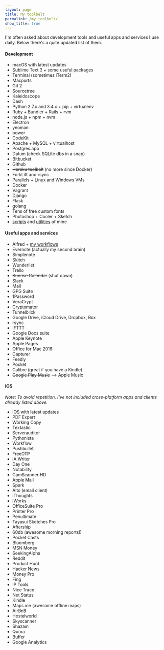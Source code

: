 ```yaml
---
layout: page
title: My toolbelt
permalink: /my-toolbelt/
show_title: true
---
```


I'm often asked about development tools and useful apps and services I use daily. Below there's a quite updated list of them.

#### Development

- macOS with latest updates
- Sublime Text 3 + some useful packages
- Terminal (sometimes iTerm2)
- Macports
- Git 2
- Sourcetree
- Kaleidoscope
- Dash
- Python 2.7.x and 3.4.x + pip + virtualenv
- Ruby + Bundler + Rails + rvm
- node.js + npm + nvm
- Electron
- yeoman
- bower
- CodeKit
- Apache + MySQL + virtualhost
- Postgres.app
- Datum (check SQLite dbs in a snap)
- Bitbucket
- Github
- ~~Heroku toolbelt~~ (no more since Docker)
- ForkLift and rsync
- Parallels + Linux and Windows VMs
- Docker
- Vagrant
- Django
- Flask
- golang
- Tens of free custom fonts
- Photoshop + Cooler + Sketch
- [scripts]({{site.baseurl}}/projects) and [utilities]({{site.baseurl}}/resources/utilities) of mine

#### Useful apps and services

- Alfred + [my workflows](https://github.com/pirafrank/alfred_workflows)
- Evernote (actually my second brain)
- Simplenote
- Skitch
- Wunderlist
- Trello
- ~~Sunrise Calendar~~ (shut down)
- Slack
- Mail
- GPG Suite
- 1Password
- VeraCrypt
- Cryptomator
- Tunnelblick
- Google Drive, iCloud Drive, Dropbox, Box
- rsync
- IFTTT
- Google Docs suite
- Apple Keynote
- Apple Pages
- Office for Mac 2016
- Capturer
- Feedly
- Pocket
- Calibre (great if you have a Kindle)
- ~~Google Play Music~~ --> Apple Music

#### iOS

*Note: To avoid repetition, I've not included cross-platform apps and clients already listed above.*

- iOS with latest updates
- PDF Expert
- Working Copy
- Textastic
- Serverauditor
- Pythonista
- Workflow
- Pushbullet
- FreeOTP
- iA Writer
- Day One
- Notability
- CamScanner HD
- Apple Mail
- Spark
- Alto (email client)
- iThoughts
- iWorks
- OfficeSuite Pro
- Printer Pro
- Penultimate
- Tayasui Sketches Pro
- Aftership
- 60db (awesome morning reports!)
- Pocket Casts
- Bloomberg
- MSN Money
- SeekingAlpha
- Reddit
- Product Hunt
- Hacker News
- Money Pro
- Fing
- IP Tools
- Nice Trace
- Net Status
- Kindle
- Maps.me (awesome offline maps)
- AirBnB
- Hostelworld
- Skyscanner
- Shazam
- Quora
- Buffer
- Google Analytics

